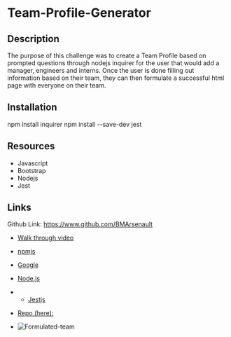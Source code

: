 # Team-Profile-Generator

## Description

The purpose of this challenge was to create a Team Profile based on prompted questions through nodejs inquirer for the user that would add a manager, engineers and interns.  Once the user is done filling out information based on their team, they can then formulate a successful html page with everyone on their team.

## Installation

npm install inquirer
npm install --save-dev jest

## Resources

* Javascript
* Bootstrap
* Nodejs
* Jest

## Links

Github Link: https://www.github.com/BMArsenault

* <a href="https://watch.screencastify.com/v/ZeNeqt2urG2epKLA001v" target="_blank">Walk through video</a>

* <a href="https://npmjs.com" target="_blank">npmjs</a>
* <a href="https://google.com" target="_blank">Google</a>
* <a href="https://nodejs.org" target="_blank">Node.js</a>
* * <a href="https://https://jestjs.io/" target="_blank">Jestjs</a>
* [Repo (here):](https://https://github.com/BMArsenault/Team-Profile-Generator)
* ![Formulated-team](https://user-images.githubusercontent.com/89749979/145731359-6cd7c86e-7047-4c9c-a127-caf4e29bed29.png)
